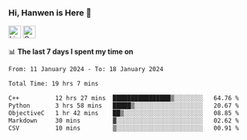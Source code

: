 ### Hi, Hanwen is Here 👋
<p>
	<a href="https://www.linkedin.com/in/liu-hanwen/"><img src="https://img.shields.io/badge/@hanwen-0A66C2?style=flat&logo=LinkedIn&logoColor=white" alt="Linkedin"  height="25px"/></a> 
	<a href="https://scholar.google.com/citations?user=HDF0su0AAAAJ"><img src="https://img.shields.io/badge/scholar-4385FE.svg?&style=plastic&logo=google-scholar&logoColor=white" alt="Google Scholar" height="25px"> </a>
</p>

📊 **The last 7 days I spent my time on** 
<!--START_SECTION:waka-->

```txt
From: 11 January 2024 - To: 18 January 2024

Total Time: 19 hrs 7 mins

C++          12 hrs 27 mins  ████████████████▒░░░░░░░░   64.76 %
Python       3 hrs 58 mins   █████▒░░░░░░░░░░░░░░░░░░░   20.67 %
ObjectiveC   1 hr 42 mins    ██▒░░░░░░░░░░░░░░░░░░░░░░   08.85 %
Markdown     30 mins         ▓░░░░░░░░░░░░░░░░░░░░░░░░   02.62 %
CSV          10 mins         ▒░░░░░░░░░░░░░░░░░░░░░░░░   00.91 %
```

<!--END_SECTION:waka-->


<!--
**david990917/david990917** is a ✨ _special_ ✨ repository because its `README.md` (this file) appears on your GitHub profile.

Here are some ideas to get you started:

- 🔭 I’m currently working on ...
- 🌱 I’m currently learning ...
- 👯 I’m looking to collaborate on ...
- 🤔 I’m looking for help with ...
- 💬 Ask me about ...
- 📫 How to reach me: ...
- 😄 Pronouns: ...
- ⚡ Fun fact: ...
-->
